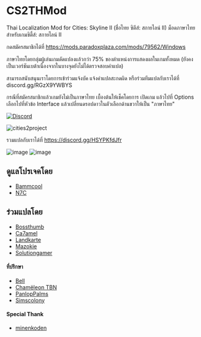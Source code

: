 # CS2THMod
 Thai Localization Mod for Cities: Skyline II (ชื่อไทย ซิตีส์: สกายไลน์ II)
 ม็อดภาษาไทยสำหรับเกมซิตี้ส์: สกายไลน์ II

 กดสมัครสมาชิกได้ที่ https://mods.paradoxplaza.com/mods/79562/Windows
 
 ภาษาไทยโดยกลุ่มผู้เล่นเกมดัดแปลงแล้วกว่า 75% ของตำแหน่งการแสดงผลในเกมทั้งหมด (ยังคงเป็นเวอร์ชันเบต้าเนื่องจากในบางจุดยังไม่ได้ตรวจสอบคำแปล)

 สามารถสนับสนุนเราโดยการเข้าร่วมแจ้งบัค แจ้งคำแปลสะกดผิด หรือร่วมทีมแปลกับเราได้ที่ discord.gg/RGzX9YWBYS

 กรณีที่สมัครสมาชิกแล้วเกมยังไม่เป็นภาษาไทย เบื้องต้นให้เช็คโดยการ เปิดเกม แล้วไปที่ Options เลือกไปที่หัวข้อ Interface แล้วเปลี่ยนดรอปดาวในตัวเลือกด้านขวาให้เป็น "ภาษาไทย"

 [![Discord](https://img.shields.io/discord/1092697599447932928?label=Discord)](https://discord.gg/HSYPKfdJfr "Cities:Skylines Thai Localization Community")
 
 ![cities2project](https://github.com/Nasz/CS2THMod/assets/384751/9c5eb6fa-7199-427b-862c-0d55de8b5216)

 รวมแปลกับเราได้ที่ <https://discord.gg/HSYPKfdJfr>

 ![image](https://github.com/Nasz/CS2THMod/assets/384751/dbc5b692-8ae9-4911-8d36-4185f8674eeb)
 ![image](https://github.com/Nasz/CS2THMod/assets/384751/72c6572d-0b3a-4153-9113-01bd3e006b6d)

## ดูแลโปรเจคโดย 
  - [Bammcool](https://steamcommunity.com/id/bammcool2546)
  - [N7C](https://steamcommunity.com/id/n7c_th)

## ร่วมแปลโดย
  - [Bossthumb](#)
  - [Ca7amel](https://www.facebook.com/SugusPR/)
  - [Landkarte](#)
  - [Mazokie](https://steamcommunity.com/id/Mazokie/)
  - [Solutiongamer](https://www.facebook.com/Solutiongamer)

#### ที่ปรึกษา
  - [Bell](https://steamcommunity.com/id/bellraksit/)
  - [Chamëleon TBN](https://steamcommunity.com/id/chameleon_tbn/)
  - [PanlopPalms](https://steamcommunity.com/id/armsplams)
  - [Simscolony](https://steamcommunity.com/id/animenagi)

#### Special Thank
  - [minenkoden](https://github.com/minenkoden)
